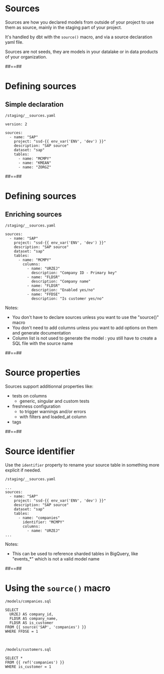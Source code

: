 <!-- .slide: class="with-code"-->
# Sources

Sources are how you declared models from outside of your project to use them as source, mainly in the staging part of your project.

It's handled by dbt with the `source()` macro, and via a source declaration yaml file.

Sources are not seeds, they are models in your datalake or in data products of your organization.

##==##
<!-- .slide: class="with-code"-->
# Defining sources

## Simple declaration

`/staging/__sources.yaml`
```yaml[]
version: 2

sources:
  - name: "SAP"
    project: "ssd-{{ env_var('ENV', 'dev') }}"
    description: "SAP source"
    dataset: "sap"
    tables:
      - name: "MCMPY"
      - name: "KMEAN"
      - name: "ZORGZ"
```

##==##
<!-- .slide: class="with-code"-->
# Defining sources

## Enriching sources

`/staging/__sources.yaml`
```yaml[]
sources:
  - name: "SAP"
    project: "ssd-{{ env_var('ENV', 'dev') }}"
    description: "SAP source"
    dataset: "sap"
    tables:
      - name: "MCMPY"
        columns:
          - name: "URZEJ"
            description: "Company ID - Primary key"
          - name: "FLDSR"
            description: "Company name"
          - name: "FLDSR"
            description: "Enabled yes/no"
          - name: "FFDSE"
            description: "Is customer yes/no"
```

Notes:
* You don't have to declare sources unless you want to use the "source()" macro
* You don't need to add columns unless you want to add options on them and generate documentation
* Column list is not used to generate the model : you still have to create a SQL file with the source name

##==##
<!-- .slide: class="with-code"-->
# Source properties

Sources support additionnal properties like:

* tests on columns
  * generic, singular and custom tests
* freshness configuration
  * to trigger warnings and/or errors
  * with filters and loaded_at column
* tags

##==##
<!-- .slide: class="with-code"-->
# Source identifier

Use the `identifier` property to rename your source table in something more explicit if needed.

`/staging/__sources.yaml`
```yaml[]
...
sources:
  - name: "SAP"
    project: "ssd-{{ env_var('ENV', 'dev') }}"
    description: "SAP source"
    dataset: "sap"
    tables:
      - name: "companies"
        identifier: "MCMPY"
        columns:
          - name: "URZEJ"
...
```

Notes:
* This can be used to reference sharded tables in BigQuery, like "events_*" which is not a valid model name

##==##
<!-- .slide: class="with-code"-->

# Using the `source()` macro

`/models/companies.sql`
```sql[]
SELECT
  URZEJ AS company_id,
  FLDSR AS company_name,
  FLDSR AS is_customer
FROM {{ source('SAP', 'companies') }}
WHERE FFDSE = 1
```

<br/>

`/models/customers.sql`
```sql[]
SELECT *
FROM {{ ref('companies') }}
WHERE is_customer = 1
```
